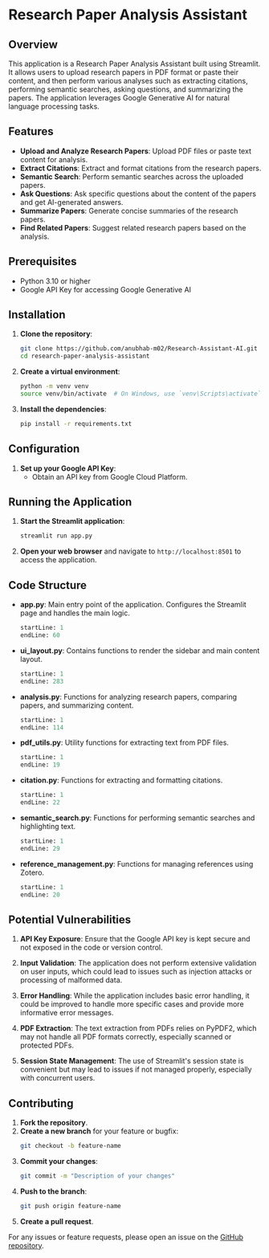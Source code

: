 # Research Paper Analysis Assistant

## Overview

This application is a Research Paper Analysis Assistant built using Streamlit. It allows users to upload research papers in PDF format or paste their content, and then perform various analyses such as extracting citations, performing semantic searches, asking questions, and summarizing the papers. The application leverages Google Generative AI for natural language processing tasks.

## Features

- **Upload and Analyze Research Papers**: Upload PDF files or paste text content for analysis.
- **Extract Citations**: Extract and format citations from the research papers.
- **Semantic Search**: Perform semantic searches across the uploaded papers.
- **Ask Questions**: Ask specific questions about the content of the papers and get AI-generated answers.
- **Summarize Papers**: Generate concise summaries of the research papers.
- **Find Related Papers**: Suggest related research papers based on the analysis.

## Prerequisites

- Python 3.10 or higher
- Google API Key for accessing Google Generative AI

## Installation

1. **Clone the repository**:
    ```sh
    git clone https://github.com/anubhab-m02/Research-Assistant-AI.git
    cd research-paper-analysis-assistant
    ```

2. **Create a virtual environment**:
    ```sh
    python -m venv venv
    source venv/bin/activate  # On Windows, use `venv\Scripts\activate`
    ```

3. **Install the dependencies**:
    ```sh
    pip install -r requirements.txt
    ```

## Configuration

1. **Set up your Google API Key**:
    - Obtain an API key from Google Cloud Platform.

## Running the Application

1. **Start the Streamlit application**:
    ```sh
    streamlit run app.py
    ```

2. **Open your web browser** and navigate to `http://localhost:8501` to access the application.

## Code Structure

- **app.py**: Main entry point of the application. Configures the Streamlit page and handles the main logic.
  ```python:app.py
  startLine: 1
  endLine: 60
  ```

- **ui_layout.py**: Contains functions to render the sidebar and main content layout.
  ```python:ui_layout.py
  startLine: 1
  endLine: 283
  ```

- **analysis.py**: Functions for analyzing research papers, comparing papers, and summarizing content.
  ```python:analysis.py
  startLine: 1
  endLine: 114
  ```

- **pdf_utils.py**: Utility functions for extracting text from PDF files.
  ```python:pdf_utils.py
  startLine: 1
  endLine: 19
  ```

- **citation.py**: Functions for extracting and formatting citations.
  ```python:citation.py
  startLine: 1
  endLine: 22
  ```

- **semantic_search.py**: Functions for performing semantic searches and highlighting text.
  ```python:semantic_search.py
  startLine: 1
  endLine: 29
  ```

- **reference_management.py**: Functions for managing references using Zotero.
  ```python:reference_management.py
  startLine: 1
  endLine: 20
  ```

## Potential Vulnerabilities

1. **API Key Exposure**: Ensure that the Google API key is kept secure and not exposed in the code or version control.

2. **Input Validation**: The application does not perform extensive validation on user inputs, which could lead to issues such as injection attacks or processing of malformed data.

3. **Error Handling**: While the application includes basic error handling, it could be improved to handle more specific cases and provide more informative error messages.

4. **PDF Extraction**: The text extraction from PDFs relies on PyPDF2, which may not handle all PDF formats correctly, especially scanned or protected PDFs.

5. **Session State Management**: The use of Streamlit's session state is convenient but may lead to issues if not managed properly, especially with concurrent users.

## Contributing

1. **Fork the repository**.
2. **Create a new branch** for your feature or bugfix:
    ```sh
    git checkout -b feature-name
    ```
3. **Commit your changes**:
    ```sh
    git commit -m "Description of your changes"
    ```
4. **Push to the branch**:
    ```sh
    git push origin feature-name
    ```
5. **Create a pull request**.

For any issues or feature requests, please open an issue on the [GitHub repository](https://github.com/anubhab-m02/Research-Assistant-AI/issues).
